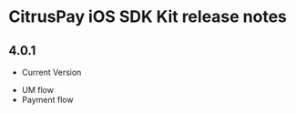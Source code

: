 CitrusPay iOS SDK Kit release notes
==============================================

4.0.1
-----

* Current Version
- UM flow
- Payment flow